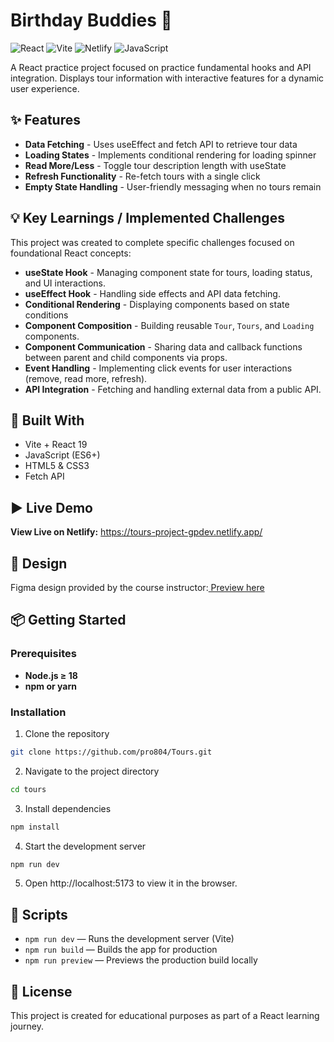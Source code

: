 # Birthday Buddies 🎂

![React](https://img.shields.io/badge/React-19-blue?logo=react)
![Vite](https://img.shields.io/badge/Vite-Bundler-purple?logo=vite)
![Netlify](https://img.shields.io/badge/Deployed%20on-Netlify-green?logo=netlify)
![JavaScript](https://img.shields.io/badge/JavaScript-ES6+-yellow?logo=javascript)

A React practice project focused on practice fundamental hooks and API integration. Displays tour information with interactive features for a dynamic user experience.

## ✨ Features

- **Data Fetching** - Uses useEffect and fetch API to retrieve tour data
- **Loading States** - Implements conditional rendering for loading spinner
- **Read More/Less** - Toggle tour description length with useState
- **Refresh Functionality** - Re-fetch tours with a single click
- **Empty State Handling** - User-friendly messaging when no tours remain

## 💡 Key Learnings / Implemented Challenges

This project was created to complete specific challenges focused on foundational React concepts:

- **useState Hook** - Managing component state for tours, loading status, and UI interactions.
- **useEffect Hook** - Handling side effects and API data fetching.
- **Conditional Rendering** - Displaying components based on state conditions
- **Component Composition** - Building reusable `Tour`, `Tours`, and `Loading` components.
- **Component Communication** - Sharing data and callback functions between parent and child components via props.
- **Event Handling** - Implementing click events for user interactions (remove, read more, refresh).
- **API Integration** - Fetching and handling external data from a public API.

## 🧰 Built With

- Vite + React 19
- JavaScript (ES6+)
- HTML5 & CSS3
- Fetch API

## ▶️ Live Demo

**View Live on Netlify:**
https://tours-project-gpdev.netlify.app/

## 🎨 Design

Figma design provided by the course instructor:[ Preview here](https://www.figma.com/design/OnLoM3AzBFaHzSc2iolJS0/Tours?node-id=0-1&p=f&t=MjsDzKdbRuZva3Bp-0)

## 📦 Getting Started

### Prerequisites

- **Node.js ≥ 18**
- **npm or yarn**

### Installation

1. Clone the repository

```bash
git clone https://github.com/pro804/Tours.git
```

2. Navigate to the project directory

```bash
cd tours
```

3. Install dependencies

```bash
npm install
```

4. Start the development server

```bash
npm run dev
```

5. Open http://localhost:5173 to view it in the browser.

## 🔧 Scripts

- `npm run dev` — Runs the development server (Vite)
- `npm run build` — Builds the app for production
- `npm run preview` — Previews the production build locally

## 📄 License

This project is created for educational purposes as part of a React learning journey.
